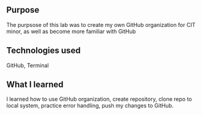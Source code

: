 ## Purpose

The purpsose of this lab was to create my own GitHub organization for CIT minor, as well as become more familiar with GitHub

## Technologies used

GitHub, Terminal

## What I learned

I learned how to use GitHub organization, create repository, clone repo to local system, practice error handling, push my changes to GitHub.
